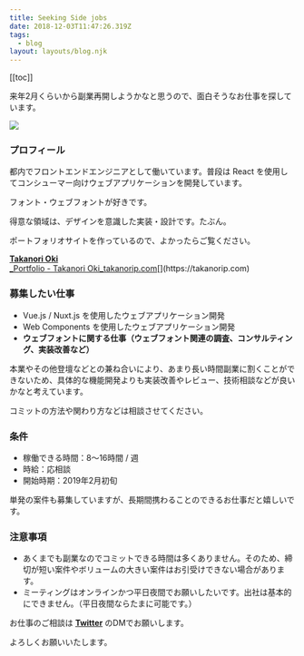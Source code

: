 ```yaml
---
title: Seeking Side jobs
date: 2018-12-03T11:47:26.319Z
tags:
  - blog
layout: layouts/blog.njk
---
```


[[toc]]

来年2月くらいから副業再開しようかなと思うので、面白そうなお仕事を探しています。

![](https://cdn-images-1.medium.com/max/800/1*NsD7ULCXtQdyeGbT1Rew5A.png)

### プロフィール

都内でフロントエンドエンジニアとして働いています。普段は React を使用してコンシューマー向けウェブアプリケーションを開発しています。

フォント・ウェブフォントが好きです。

得意な領域は、デザインを意識した実装・設計です。たぶん。

ポートフォリオサイトを作っているので、よかったらご覧ください。

[**Takanori Oki**  
_Portfolio - Takanori Oki_takanorip.com](https://takanorip.com "https://takanorip.com")[](https://takanorip.com)

### 募集したい仕事

-   Vue.js / Nuxt.js を使用したウェブアプリケーション開発
-   Web Components を使用したウェブアプリケーション開発
-   **ウェブフォントに関する仕事（ウェブフォント関連の調査、コンサルティング、実装改善など）**

本業やその他登壇などとの兼ね合いにより、あまり長い時間副業に割くことができないため、具体的な機能開発よりも実装改善やレビュー、技術相談などが良いかなと考えています。

コミットの方法や関わり方などは相談させてください。

### 条件

-   稼働できる時間：8〜16時間 / 週
-   時給：応相談
-   開始時期：2019年2月初旬

単発の案件も募集していますが、長期間携わることのできるお仕事だと嬉しいです。

### 注意事項

-   あくまでも副業なのでコミットできる時間は多くありません。そのため、締切が短い案件やボリュームの大きい案件はお引受けできない場合があります。
-   ミーティングはオンラインかつ平日夜間でお願いしたいです。出社は基本的にできません。（平日夜間ならたまに可能です。）

お仕事のご相談は [**Twitter**](https://twitter.com/takanoripe) のDMでお願いします。

よろしくお願いいたします。